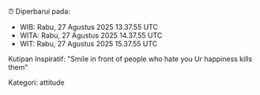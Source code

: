 ⏰ Diperbarui pada:
- WIB: Rabu, 27 Agustus 2025 13.37.55 UTC
- WITA: Rabu, 27 Agustus 2025 14.37.55 UTC
- WIT: Rabu, 27 Agustus 2025 15.37.55 UTC

Kutipan Inspiratif:
"Smile in front of people who hate you Ur happiness kills them"


Kategori: attitude

